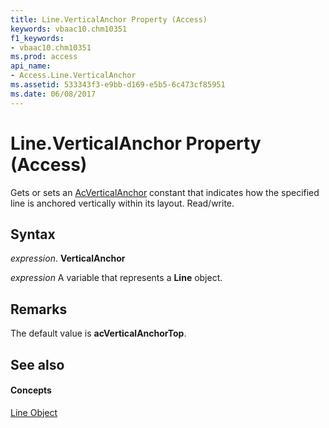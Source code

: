 ```yaml
---
title: Line.VerticalAnchor Property (Access)
keywords: vbaac10.chm10351
f1_keywords:
- vbaac10.chm10351
ms.prod: access
api_name:
- Access.Line.VerticalAnchor
ms.assetid: 533343f3-e9bb-d169-e5b5-6c473cf85951
ms.date: 06/08/2017
---
```



# Line.VerticalAnchor Property (Access)

Gets or sets an [AcVerticalAnchor](acverticalanchor-enumeration-access.md) constant that indicates how the specified line is anchored vertically within its layout. Read/write.


## Syntax

 _expression_. **VerticalAnchor**

 _expression_ A variable that represents a **Line** object.


## Remarks

The default value is  **acVerticalAnchorTop**.


## See also


#### Concepts


[Line Object](line-object-access.md)

